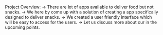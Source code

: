 Project Overview:
      -> There are lot of apps available to deliver food but not snacks.
      -> We here by come up with a solution of creating a app specifically designed to deliver snacks.
      -> We created a user friendly interface which will be easy to access for the users.
      -> Let us discuss more about our in the upcoming points.
      
